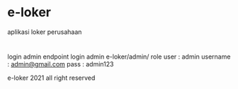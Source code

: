 # e-loker
aplikasi loker perusahaan
#
login admin
endpoint login admin
e-loker/admin/
role user : admin
username  : admin@gmail.com
pass      : admin123


e-loker 2021 all right reserved
